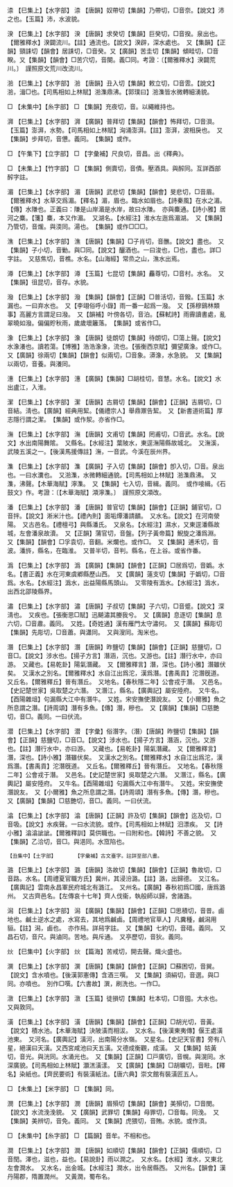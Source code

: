 <!-- { "loadSidebar": true } -->
渿	【巳集上】【水字部】	渿	【唐韻】奴帶切【集韻】乃帶切，□音奈。【說文】沛之也。【玉篇】沛，水波貌。

湀	【巳集上】【水字部】	湀	【唐韻】求癸切【集韻】巨癸切，□音揆。泉出也。【爾雅釋水】湀闢流川。【註】通流也。【說文】湀辟，深水處也。　又【集韻】【正韻】頸誄切【韻會】居誄切，□音癸。又【廣韻】苦圭切【集韻】傾畦切，□音睽。又【集韻】【韻會】□苦穴切，音闋。義□同。考證：〔【爾雅釋水】湀闢荒川。〕　謹照原文荒川改流川。 

湁	【巳集上】【水字部】	湁	【唐韻】丑入切【集韻】敕立切，□音雴。【說文】湁，湒□也。【司馬相如上林賦】湁潗鼎沸。【郭璞曰】湁潗皆水微轉細湧貌。

□	【未集中】【糸字部】	□	【集韻】充夜切，音。以繩維持也。

湃	【巳集上】【水字部】	湃	【廣韻】普拜切【集韻】【韻會】怖拜切，□音浿。【玉篇】澎湃，水勢。【司馬相如上林賦】洶涌澎湃。【註】澎湃，波相戾也。　又【集韻】步拜切，音憊。義同。　【集韻】或作。

□	【午集下】【立字部】	□	【字彙補】尺良切，音昌。出《釋典》。

□	【未集上】【竹字部】	□	【集韻】側賣切，音債。壓酒具。與醡同。互詳酉部醡字註。

湄	【巳集上】【水字部】	湄	【唐韻】武悲切【集韻】【韻會】旻悲切，□音眉。【爾雅釋水】水草交爲湄。【釋名】湄，眉也。臨水如眉也。【詩秦風】在水之湄。【傳】水隒也。正義曰：隒是山岸湄是水岸，故曰水隒。　亦與麋通。【詩小雅】居河之麋。【箋】麋，本又作湄。　又湖名。【水經注】淮水左迤爲湄湖。　又【集韻】乃管切，音煖。與渜同。湯也。　【集韻】或作□□□。

潐	【巳集上】【水字部】	潐	【唐韻】【集韻】□子肖切，音醮。【說文】盡也。　又【集韻】子小切，音勦。與□同。【說文】釃酒也。一曰浚也，□也，盡也。詳□字註。　又慈焦切，音樵。水名。【山海經】常烝之山，潐水出焉。

澊	【巳集上】【水字部】	澊	【玉篇】七昆切【集韻】麤尊切，□音村。水名。　又【集韻】徂昆切，音存。水貌。

潑	【巳集上】【水字部】	潑	【集韻】【韻會】【正韻】□普活切，音鏺。【玉篇】水漏也。一曰弃水也。　又【李翊俗呼小錄】雨一番一起爲一潑。　又【孫穆鷄林類事】高麗方言謂足曰潑。　又【韻補】叶傍各切，音泊。【蘇軾詩】雨霽讀書處，亂翠曉如潑。偏偏貯秋雨，歲歲壞籬落。　【集韻】或省作□。

潒	【巳集上】【水字部】	潒	【唐韻】徒朗切【集韻】待朗切，□蕩上聲。【說文】水潒瀁也。讀若蕩。【博雅】浩浩潒潒，流也。【張衡西京賦】彌望廣潒。或作□。　又【廣韻】徐兩切【集韻】【韻會】似兩切，□音象。漭潒，水急貌。　又【集韻】以兩切，音養。與瀁同。

潓	【巳集上】【水字部】	潓	【廣韻】【集韻】□胡桂切，音慧。水名。【說文】水出盧江，入淮。

潔	【巳集上】【水字部】	潔	【唐韻】古屑切【集韻】【韻會】【正韻】吉屑切，□音結。淸也。【廣韻】經典用絜。【儀禮宗人】舉鼎鼏告絜。　又【新書道術篇】厚志隱行謂之潔。　【集韻】或作洯。亦省作□。

潕	【巳集上】【水字部】	潕	【唐韻】文甫切【集韻】罔甫切，□音武。水名。【說文】水出南陽舞隂。　又縣名。【水經注】葉陂水，東逕潕陽縣故城北。　又潕溪，武陵五溪之一。【後漢馬援傳註】潕，一音武。今溪在辰州界。

潗	【巳集上】【水字部】	潗	【廣韻】子入切【集韻】【韻會】卽入切，□音。泉出也。一曰水瀵也。　又湁潗，水微轉細通貌。【司馬相如上林賦】湁潗鼎沸。　又潗，沸聲。【木華海賦】濘潗。　又【集韻】七入切，音緝。義同。　或作唼緝。《石鼓文》作。考證：〔【木華海賦】澒濘潗。〕　謹照原文澒改。 

潘	【巳集上】【水字部】	潘	【唐韻】普官切【集韻】【韻會】【正韻】鋪官切，□音拌。【說文】淅米汁也。【禮內則】面垢燂潘請靧。　又水名。【說文】在河南滎陽。　又古邑名。【禮檀弓】與縣潘氏。　又泉名。【水經注】濕水，又東逕潘縣故城，左會潘泉故瀆。　又【正韻】蒲官切，音盤。【列子黃帝篇】鯢旋之潘爲淵。　又【集韻】【韻會】□孚袁切，音翻。米爛也。或作□。　又【集韻】逋禾切，音波。潘旍，縣名，在臨淮。　又普半切，音判。縣名，在上谷。或省作番。

潙	【巳集上】【水字部】	潙	【廣韻】【集韻】【韻會】【正韻】□居爲切，音嬀。水名。【書正義】水在河東虞鄕縣歷山西。　又【廣韻】薳支切【集韻】于嬀切，□音爲。水名。【水經注】潙水，出益陽縣馬頭山。　又零陵有潙水。【水經注】潙水，出西北邵陵縣界。

潚	【巳集上】【水字部】	潚	【唐韻】子叔切【集韻】子六切，□音蹙。【說文】深淸也。　又疾也。【張衡思□賦】迅飇潚其媵我兮。　又【廣韻】息逐切【集韻】息六切，□音肅。義同。　又姓。【奇姓通】漢有雁門太守潚何。　又【廣韻】蘇彫切【集韻】先彫切，□音蕭。與瀟同。　又與溲同。淘米也。

潛	【巳集上】【水字部】	潛	【唐韻】昨鹽切【集韻】【韻會】【正韻】慈鹽切，□音□。【說文】涉水也。【揚子方言】潛涵，沉也。又游也。【註】潛行水中，亦曰游。　又藏也。【易乾卦】陽氣潛藏。　又【爾雅釋言】潛，深也。【詩小雅】潛雖伏矣。　又漢水之別名。【爾雅釋水】水自江出爲沱，漢爲潛。【書禹貢】沱潛旣道。　又丘名。【爾雅釋丘】晉有潛丘。　又地名。【春秋隱二年】公會戎于潛。　又邑名。【史記楚世家】吳取楚之六潛。　又潛江，縣名。【廣輿記】屬安陸府。　又牛名。【酉陽雜俎】句漏縣大江中有潛牛。　又姓。宋安撫使潛說友。　又【小爾雅】魚之所息謂之潛。【詩周頌】潛有多魚。【傳】潛，糝也。　又【廣韻】【集韻】□慈艷切，音□。義同。一曰伏流。

潜	【巳集上】【水字部】	潜	【字彙】俗潛字。（潛）【唐韻】昨鹽切【集韻】【韻會】【正韻】慈鹽切，□音□。【說文】涉水也。【揚子方言】潛涵，沉也。又游也。【註】潛行水中，亦曰游。　又藏也。【易乾卦】陽氣潛藏。　又【爾雅釋言】潛，深也。【詩小雅】潛雖伏矣。　又漢水之別名。【爾雅釋水】水自江出爲沱，漢爲潛。【書禹貢】沱潛旣道。　又丘名。【爾雅釋丘】晉有潛丘。　又地名。【春秋隱二年】公會戎于潛。　又邑名。【史記楚世家】吳取楚之六潛。　又潛江，縣名。【廣輿記】屬安陸府。　又牛名。【酉陽雜俎】句漏縣大江中有潛牛。　又姓。宋安撫使潛說友。　又【小爾雅】魚之所息謂之潛。【詩周頌】潛有多魚。【傳】潛，糝也。　又【廣韻】【集韻】□慈艷切，音□。義同。一曰伏流。

潝	【巳集上】【水字部】	潝	【唐韻】【正韻】許及切【集韻】【韻會】迄及切，□音吸。【說文】水疾聲。一曰水流貌。或作。【司馬相如上林賦】汨漂疾。　又【詩小雅】潝潝訿訿。【爾雅釋訓】莫供職也。一曰附和也。【韓詩】不善之貌。　又【集韻】乙洽切，音□。與浥同。水窊陷也。

	【丑集中】【土字部】		【字彙補】古文臺字。註詳至部八畫。

潞	【巳集上】【水字部】	潞	【唐韻】洛故切【集韻】【韻會】【正韻】魯故切，□音路。水名。【周禮夏官職方氏】冀州，其浸汾潞。【註】潞，出歸德。　又江名。【廣輿記】雲南永昌軍民府城北有潞江。　又州名。【廣韻】春秋初爲□國，唐爲潞州。　又古齊邑名。【左傳哀十七年】齊人伐衞，執般師以歸，舍諸潞。

潟	【巳集上】【水字部】	潟	【廣韻】【集韻】【韻會】【正韻】□思積切，音昔。鹵地也。鹹土逆水之處，水寫去，其地爲鹹鹵。【周禮地官草人】凡糞種，鹹潟用貆。【註】潟，鹵也。　亦作舄。詳舄字註。　又【集韻】七約切，音碏。義同。　又昌石切，音尺。與滷同。苦地。與斥通。　又亭歷切，音狄。義同。

炏	【巳集中】【火字部】	炏	【篇海】苦戒切，開去聲。熾火盛也。

潠	【巳集上】【水字部】	潠	【唐韻】【集韻】【韻會】【正韻】□蘇困切，音巽。【說文】含水噴也。【後漢郭憲傳】含酒三噀。　又【集韻】須絹切，音選。與□同。亦噴也。　別作□噀。【六書故】潠，刷洗也。一作□。

潡	【巳集上】【水字部】	潡	【玉篇】徒損切【集韻】杜本切，□音囤。大水也。　又與敦同。

潢	【巳集上】【水字部】	潢	【唐韻】【集韻】【韻會】【正韻】□胡光切，音黃。【說文】積水池。【木華海賦】決陂潢而相沷。　又水名。【後漢東夷傳】偃王處潢池東。　又河名。【廣輿記】潢河，出南陽分水嶺。　又星名。【史記天官書】旁有八星，絕漢曰天潢。又西宮咸池曰天五潢。又德成衡觀，成潢。　又【集韻】姑黃切，音光。與洸同。水涌光也。　又【集韻】【正韻】□戸廣切，音幌。與滉同。水深廣貌。【司馬相如上林賦】灝溔潢漾。　又【廣韻】【集韻】□胡曠切，音暀。【釋名】染紙也。【齊民要術】有裝潢紙法。【唐六典】崇文館有裝潢匠五人。

□	【未集上】【米字部】	□	【集韻】同。

潣	【巳集上】【水字部】	潣	【唐韻】眉殞切【集韻】【韻會】美殞切，□音閔。【說文】水流浼浼貌。　又【廣韻】武罪切【集韻】母罪切，□音每。同浼。　又【集韻】美辨切，音免。義同。　又【集韻】虎猥切，音賄。水貌。或作湏。

□	【未集中】【糸字部】	□	【篇韻】音牟。不相和也。

潤	【巳集上】【水字部】	潤	【唐韻】如順切【集韻】【韻會】【正韻】儒順切，□音閏。澤也，滋也，益也。【易說卦】雨以潤之。　又水名。【水經】淮水，又東北左會潤水。　又水名，出金城。【水經注】潤水，出令居縣西。　又州名。【韻會】漢丹陽郡，隋置潤州。　又黃潤，蜀布名。


